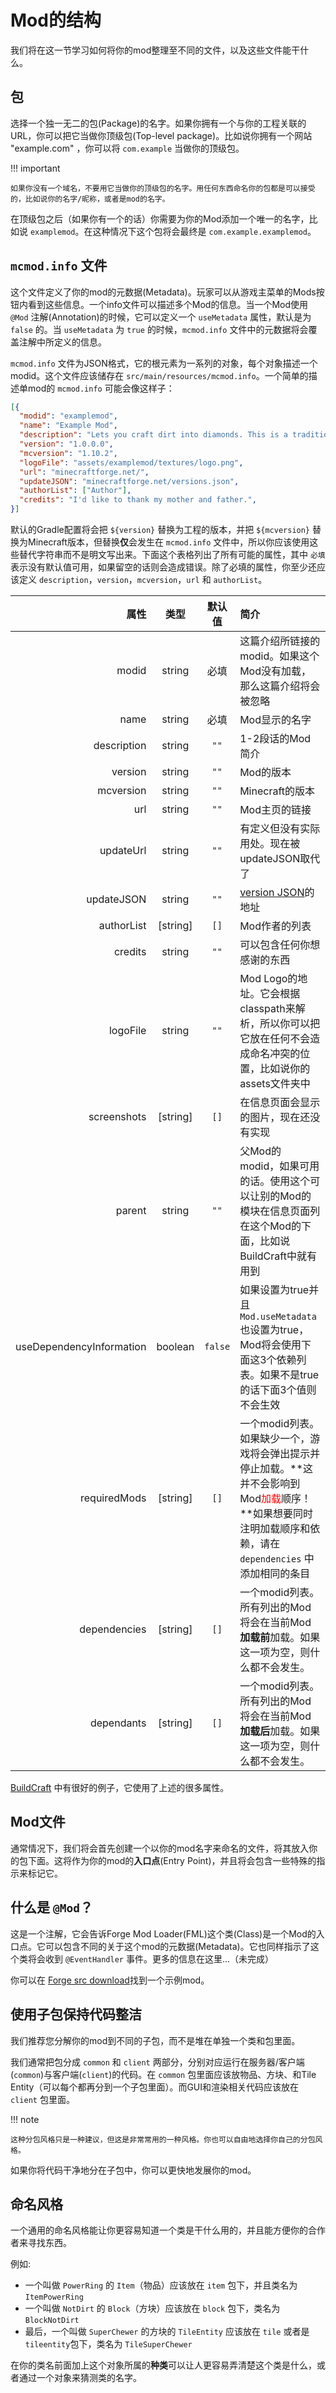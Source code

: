 Mod的结构
=========

我们将在这一节学习如何将你的mod整理至不同的文件，以及这些文件能干什么。

包
-------------

选择一个独一无二的包(Package)的名字。如果你拥有一个与你的工程关联的URL，你可以把它当做你顶级包(Top-level package)。比如说你拥有一个网站 "example.com" ，你可以将 `com.example` 当做你的顶级包。

!!! important

    如果你没有一个域名，不要用它当做你的顶级包的名字。用任何东西命名你的包都是可以接受的，比如说你的名字/昵称，或者是mod的名字。

在顶级包之后（如果你有一个的话）你需要为你的Mod添加一个唯一的名字，比如说 `examplemod`。在这种情况下这个包将会最终是 `com.example.examplemod`。

`mcmod.info` 文件
----------------

这个文件定义了你的mod的元数据(Metadata)。玩家可以从游戏主菜单的Mods按钮内看到这些信息。一个info文件可以描述多个Mod的信息。当一个Mod使用 `@Mod` 注解(Annotation)的时候，它可以定义一个 `useMetadata` 属性，默认是为 `false` 的。当 `useMetadata` 为 `true` 的时候，`mcmod.info` 文件中的元数据将会覆盖注解中所定义的信息。

`mcmod.info` 文件为JSON格式，它的根元素为一系列的对象，每个对象描述一个modid。这个文件应该储存在 `src/main/resources/mcmod.info`。一个简单的描述单mod的 `mcmod.info` 可能会像这样子：

```json
[{
  "modid": "examplemod",
  "name": "Example Mod",
  "description": "Lets you craft dirt into diamonds. This is a traditional mod that has existed for eons. It is ancient. The holy Notch created it. Jeb rainbowfied it. Dinnerbone made it upside down. Etc.",
  "version": "1.0.0.0",
  "mcversion": "1.10.2",
  "logoFile": "assets/examplemod/textures/logo.png",
  "url": "minecraftforge.net/",
  "updateJSON": "minecraftforge.net/versions.json",
  "authorList": ["Author"],
  "credits": "I'd like to thank my mother and father.",
}]
```

默认的Gradle配置将会把 `${version}` 替换为工程的版本，并把 `${mcversion}` 替换为Minecraft版本，但替换**仅**会发生在 `mcmod.info` 文件中，所以你应该使用这些替代字符串而不是明文写出来。下面这个表格列出了所有可能的属性，其中 `必填` 表示没有默认值可用，如果留空的话则会造成错误。除了必填的属性，你至少还应该定义 `description`，`version`，`mcversion`，`url` 和 `authorList`。

|     属性 |   类型   | 默认值  | 简介 |
|-------------:|:--------:|:--------:|:------------|
|        modid |  string  | 必填 | 这篇介绍所链接的modid。如果这个Mod没有加载，那么这篇介绍将会被忽略 |
|         name |  string  | 必填 | Mod显示的名字 |
|  description |  string  |   `""`   | 1-2段话的Mod简介 |
|      version |  string  |   `""`   | Mod的版本 |
|    mcversion |  string  |   `""`   | Minecraft的版本 |
|          url |  string  |   `""`   | Mod主页的链接 |
|    updateUrl |  string  |   `""`   | 有定义但没有实际用处。现在被updateJSON取代了 |
|   updateJSON |  string  |   `""`   | [version JSON](autoupdate#forge)的地址 |
|   authorList | [string] |   `[]`   | Mod作者的列表 |
|      credits |  string  |   `""`   | 可以包含任何你想感谢的东西 |
|     logoFile |  string  |   `""`   | Mod Logo的地址。它会根据classpath来解析，所以你可以把它放在任何不会造成命名冲突的位置，比如说你的assets文件夹中 |
|  screenshots | [string] |   `[]`   | 在信息页面会显示的图片，现在还没有实现 |
|       parent |  string  |   `""`   | 父Mod的modid，如果可用的话。使用这个可以让别的Mod的模块在信息页面列在这个Mod的下面，比如说BuildCraft中就有用到 |
| useDependencyInformation |  boolean |  `false` | 如果设置为true并且 `Mod.useMetadata` 也设置为true，Mod将会使用下面这3个依赖列表。如果不是true的话下面3个值则不会生效 |
| requiredMods | [string] |   `[]`   | 一个modid列表。如果缺少一个，游戏将会弹出提示并停止加载。**这并不会影响到Mod<font color=red>加载</font>顺序！**如果想要同时注明加载顺序和依赖，请在 `dependencies` 中添加相同的条目 |
| dependencies | [string] |   `[]`   | 一个modid列表。所有列出的Mod将会在当前Mod**加载前**加载。如果这一项为空，则什么都不会发生。 |
|   dependants | [string] |   `[]`   | 一个modid列表。所有列出的Mod将会在当前Mod**加载后**加载。如果这一项为空，则什么都不会发生。 |

[BuildCraft](http://gist.github.com/anonymous/05ad9a1e0220bbdc25caed89ef0a22d2) 中有很好的例子，它使用了上述的很多属性。

Mod文件
------

通常情况下，我们将会首先创建一个以你的mod名字来命名的文件，将其放入你的包下面。这将作为你的mod的**入口点**(Entry Point)，并且将会包含一些特殊的指示来标记它。

什么是 `@Mod`？
-------------

这是一个注解，它会告诉Forge Mod Loader(FML)这个类(Class)是一个Mod的入口点。它可以包含不同的关于这个mod的元数据(Metadata)。它也同样指示了这个类将会收到 `@EventHandler` 事件。更多的信息在这里...（未完成）

你可以在 [Forge src download](http://files.minecraftforge.net/)找到一个示例mod。

使用子包保持代码整洁
------------------

我们推荐您分解你的mod到不同的子包，而不是堆在单独一个类和包里面。

我们通常把包分成 `common` 和 `client` 两部分，分别对应运行在服务器/客户端(`common`)与客户端(`client`)的代码。在 `common` 包里面应该放物品、方块、和Tile Entity（可以每个都再分到一个子包里面）。而GUI和渲染相关代码应该放在 `client` 包里面。

!!! note

    这种分包风格只是一种建议，但这是非常常用的一种风格。你也可以自由地选择你自己的分包风格。

如果你将代码干净地分在子包中，你可以更快地发展你的mod。

命名风格
-------

一个通用的命名风格能让你更容易知道一个类是干什么用的，并且能方便你的合作者来寻找东西。

例如:

- 一个叫做 `PowerRing` 的 `Item`（物品）应该放在 `item` 包下，并且类名为 `ItemPowerRing`
- 一个叫做 `NotDirt` 的 `Block`（方块）应该放在 `block` 包下，类名为 `BlockNotDirt`
- 最后，一个叫做 `SuperChewer` 的方块的 `TileEntity` 应该放在 `tile` 或者是 `tileentity`包下，类名为 `TileSuperChewer`

在你的类名前面加上这个对象所属的**种类**可以让人更容易弄清楚这个类是什么，或者通过一个对象来猜测类的名字。